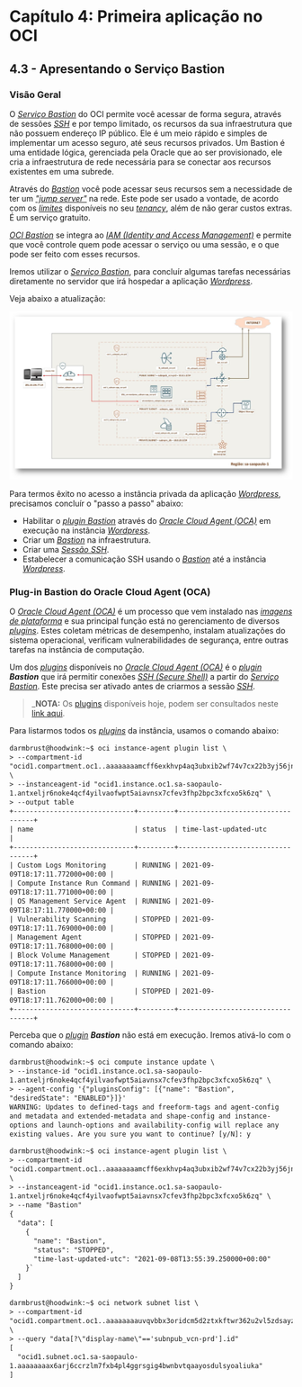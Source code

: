 # Capítulo 4: Primeira aplicação no OCI

## 4.3 - Apresentando o Serviço Bastion

### __Visão Geral__

O _[Serviço Bastion](https://docs.oracle.com/pt-br/iaas/Content/Bastion/Concepts/bastionoverview.htm)_ do OCI permite você acessar de forma segura, através de sessões _[SSH](https://pt.wikipedia.org/wiki/Secure_Shell)_ e por tempo limitado, os recursos da sua infraestrutura que não possuem endereço IP público. Ele é um meio rápido e simples de implementar um acesso seguro, até seus recursos privados. Um Bastion é uma entidade lógica, gerenciada pela Oracle que ao ser provisionado, ele cria a infraestrutura de rede necessária para se conectar aos recursos existentes em uma subrede.

Através do _[Bastion](https://docs.oracle.com/pt-br/iaas/Content/Bastion/Concepts/bastionoverview.htm)_ você pode acessar seus recursos sem a necessidade de ter um _["jump server"](https://pt.wikipedia.org/wiki/Jump_server)_ na rede. Este pode ser usado a vontade, de acordo com os _[limites](https://docs.oracle.com/pt-br/iaas/Content/General/Concepts/servicelimits.htm)_ disponíveis no seu _[tenancy](https://docs.oracle.com/pt-br/iaas/Content/Identity/Tasks/managingtenancy.htm)_, além de não gerar custos extras. É um serviço gratuito.

_[OCI Bastion](https://docs.oracle.com/pt-br/iaas/Content/Bastion/Concepts/bastionoverview.htm)_ se integra ao _[IAM (Identity and Access Management)](https://docs.oracle.com/pt-br/iaas/Content/Identity/Concepts/overview.htm)_ e permite que você controle quem pode acessar o serviço ou uma sessão, e o que pode ser feito com esses recursos. 

Iremos utilizar o _[Serviço Bastion](https://docs.oracle.com/pt-br/iaas/Content/Bastion/Concepts/bastionoverview.htm)_, para concluír algumas tarefas necessárias diretamente no servidor que irá hospedar a aplicação _[Wordpress](https://pt.wikipedia.org/wiki/WordPress)_.

Veja abaixo a atualização:

![alt_text](./images/servico-bastion-wordpress.jpg  "Serviço Bastion + Wordpress")

Para termos êxito no acesso a instância privada da aplicação _[Wordpress](https://pt.wikipedia.org/wiki/WordPress)_, precisamos concluír o "passo a passo" abaixo:

- Habilitar o _[plugin Bastion](https://docs.oracle.com/pt-br/iaas/Content/Compute/Tasks/manage-plugins.htm)_ através do _[Oracle Cloud Agent (OCA)](https://docs.oracle.com/pt-br/iaas/Content/Compute/Tasks/manage-plugins.htm)_ em execução na instância _[Wordpress](https://pt.wikipedia.org/wiki/WordPress)_.
- Criar um _[Bastion](https://docs.oracle.com/pt-br/iaas/Content/Bastion/Concepts/bastionoverview.htm)_ na infraestrutura.
- Criar uma _[Sessão SSH](https://docs.oracle.com/pt-br/iaas/Content/Bastion/Concepts/bastionoverview.htm#session_types)_.
- Estabelecer a comunicação SSH usando o _[Bastion](https://docs.oracle.com/pt-br/iaas/Content/Bastion/Concepts/bastionoverview.htm)_ até a instância _[Wordpress](https://pt.wikipedia.org/wiki/WordPress)_.

### __Plug-in Bastion do Oracle Cloud Agent (OCA)__

O _[Oracle Cloud Agent (OCA)](https://docs.oracle.com/pt-br/iaas/Content/Compute/Tasks/manage-plugins.htm)_ é um processo que vem instalado nas _[imagens de plataforma](https://docs.oracle.com/pt-br/iaas/Content/Compute/References/images.htm#OracleProvided_Images)_ e sua principal função está no gerenciamento de diversos _[plugins](https://docs.oracle.com/pt-br/iaas/Content/Compute/Tasks/manage-plugins.htm#available-plugins)_. Estes coletam métricas de desempenho, instalam atualizações do sistema operacional, verificam vulnerabilidades de segurança, entre outras tarefas na instância de computação.

Um dos _[plugins](https://docs.oracle.com/pt-br/iaas/Content/Compute/Tasks/manage-plugins.htm#available-plugins)_ disponíveis no _[Oracle Cloud Agent (OCA)](https://docs.oracle.com/pt-br/iaas/Content/Compute/Tasks/manage-plugins.htm)_ é o _[plugin](https://docs.oracle.com/pt-br/iaas/Content/Compute/Tasks/manage-plugins.htm#available-plugins)_ _**Bastion**_ que irá permitir conexões _[SSH (Secure Shell)](https://pt.wikipedia.org/wiki/Secure_Shell)_ a partir do _[Serviço Bastion](https://docs.oracle.com/pt-br/iaas/Content/Bastion/Concepts/bastionoverview.htm)_. Este precisa ser ativado antes de criarmos a sessão _[SSH](https://pt.wikipedia.org/wiki/Secure_Shell)_.

>_**__NOTA:__** Os [plugins](https://docs.oracle.com/pt-br/iaas/Content/Compute/Tasks/manage-plugins.htm#available-plugins) disponíveis hoje, podem ser consultados neste [link aqui](https://docs.oracle.com/pt-br/iaas/Content/Compute/Tasks/manage-plugins.htm#available-plugins).

Para listarmos todos os _[plugins](https://docs.oracle.com/pt-br/iaas/Content/Compute/Tasks/manage-plugins.htm#available-plugins)_ da instância, usamos o comando abaixo:

```
darmbrust@hoodwink:~$ oci instance-agent plugin list \
> --compartment-id "ocid1.compartment.oc1..aaaaaaaamcff6exkhvp4aq3ubxib2wf74v7cx22b3yj56jnfkazoissdzefq" \
> --instanceagent-id "ocid1.instance.oc1.sa-saopaulo-1.antxeljr6noke4qcf4yilvaofwpt5aiavnsx7cfev3fhp2bpc3xfcxo5k6zq" \
> --output table
+------------------------------+---------+----------------------------------+
| name                         | status  | time-last-updated-utc            |
+------------------------------+---------+----------------------------------+
| Custom Logs Monitoring       | RUNNING | 2021-09-09T18:17:11.772000+00:00 |
| Compute Instance Run Command | RUNNING | 2021-09-09T18:17:11.771000+00:00 |
| OS Management Service Agent  | RUNNING | 2021-09-09T18:17:11.770000+00:00 |
| Vulnerability Scanning       | STOPPED | 2021-09-09T18:17:11.769000+00:00 |
| Management Agent             | STOPPED | 2021-09-09T18:17:11.768000+00:00 |
| Block Volume Management      | STOPPED | 2021-09-09T18:17:11.768000+00:00 |
| Compute Instance Monitoring  | RUNNING | 2021-09-09T18:17:11.766000+00:00 |
| Bastion                      | STOPPED | 2021-09-09T18:17:11.762000+00:00 |
+------------------------------+---------+----------------------------------+
```

Perceba que o _[plugin](https://docs.oracle.com/pt-br/iaas/Content/Compute/Tasks/manage-plugins.htm#available-plugins)_ _**Bastion**_ não está em execução. Iremos ativá-lo com o comando abaixo:

```
darmbrust@hoodwink:~$ oci compute instance update \
> --instance-id "ocid1.instance.oc1.sa-saopaulo-1.antxeljr6noke4qcf4yilvaofwpt5aiavnsx7cfev3fhp2bpc3xfcxo5k6zq" \
> --agent-config '{"pluginsConfig": [{"name": "Bastion", "desiredState": "ENABLED"}]}'
WARNING: Updates to defined-tags and freeform-tags and agent-config and metadata and extended-metadata and shape-config and instance-options and launch-options and availability-config will replace any existing values. Are you sure you want to continue? [y/N]: y
```

```
darmbrust@hoodwink:~$ oci instance-agent plugin list \
> --compartment-id "ocid1.compartment.oc1..aaaaaaaamcff6exkhvp4aq3ubxib2wf74v7cx22b3yj56jnfkazoissdzefq" \
> --instanceagent-id "ocid1.instance.oc1.sa-saopaulo-1.antxeljr6noke4qcf4yilvaofwpt5aiavnsx7cfev3fhp2bpc3xfcxo5k6zq" \
> --name "Bastion"
{
  "data": [
    {
      "name": "Bastion",
      "status": "STOPPED",
      "time-last-updated-utc": "2021-09-08T13:55:39.250000+00:00"
    }`
  ]
}
```



```
darmbrust@hoodwink:~$ oci network subnet list \
> --compartment-id "ocid1.compartment.oc1..aaaaaaaauvqvbbx3oridcm5d2ztxkftwr362u2vl5zdsayzbehzwbjs56soq" \
> --query "data[?\"display-name\"=='subnpub_vcn-prd'].id"
[
  "ocid1.subnet.oc1.sa-saopaulo-1.aaaaaaaax6arj6ccrzlm7fxb4pl4ggrsgig4bwnbvtqaayosdulsyoaliuka"
]
```


